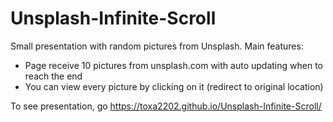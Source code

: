 # Unsplash-Infinite-Scroll
Small presentation with random pictures from Unsplash. Main features:
- Page receive 10 pictures from unsplash.com with auto updating when to reach the end
- You can view every picture by clicking on it (redirect to original location)

To see presentation, go https://toxa2202.github.io/Unsplash-Infinite-Scroll/
